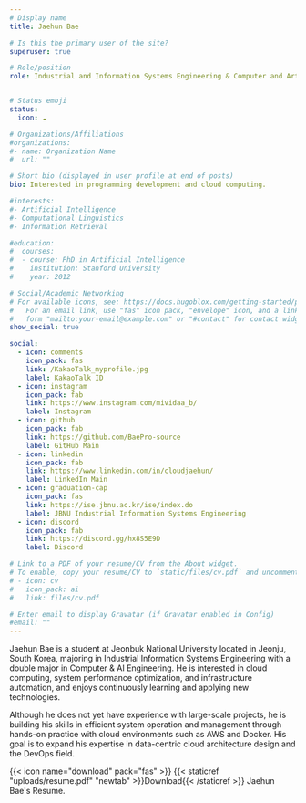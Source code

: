 ```yaml
---
# Display name
title: Jaehun Bae

# Is this the primary user of the site?
superuser: true

# Role/position
role: Industrial and Information Systems Engineering & Computer and Artificial Intelligence Engineering, Jeonbuk National University


# Status emoji
status:
  icon: ☁️

# Organizations/Affiliations
#organizations:
#- name: Organization Name
#  url: ""

# Short bio (displayed in user profile at end of posts)
bio: Interested in programming development and cloud computing.

#interests:
#- Artificial Intelligence
#- Computational Linguistics
#- Information Retrieval

#education:
#  courses:
#  - course: PhD in Artificial Intelligence
#    institution: Stanford University
#    year: 2012

# Social/Academic Networking
# For available icons, see: https://docs.hugoblox.com/getting-started/page-builder/#icons
#   For an email link, use "fas" icon pack, "envelope" icon, and a link in the
#   form "mailto:your-email@example.com" or "#contact" for contact widget.
show_social: true

social:
  - icon: comments
    icon_pack: fas
    link: /KakaoTalk_myprofile.jpg
    label: KakaoTalk ID
  - icon: instagram
    icon_pack: fab
    link: https://www.instagram.com/mividaa_b/
    label: Instagram
  - icon: github
    icon_pack: fab
    link: https://github.com/BaePro-source
    label: GitHub Main
  - icon: linkedin
    icon_pack: fab
    link: https://www.linkedin.com/in/cloudjaehun/
    label: LinkedIn Main
  - icon: graduation-cap
    icon_pack: fas
    link: https://ise.jbnu.ac.kr/ise/index.do
    label: JBNU Industrial Information Systems Engineering
  - icon: discord
    icon_pack: fab
    link: https://discord.gg/hx8S5E9D
    label: Discord

# Link to a PDF of your resume/CV from the About widget.
# To enable, copy your resume/CV to `static/files/cv.pdf` and uncomment the lines below.
# - icon: cv
#   icon_pack: ai
#   link: files/cv.pdf

# Enter email to display Gravatar (if Gravatar enabled in Config)
#email: ""
---
```


Jaehun Bae is a student at Jeonbuk National University located in Jeonju, South Korea, majoring in Industrial Information Systems Engineering with a double major in Computer & AI Engineering. He is interested in cloud computing, system performance optimization, and infrastructure automation, and enjoys continuously learning and applying new technologies.

Although he does not yet have experience with large-scale projects, he is building his skills in efficient system operation and management through hands-on practice with cloud environments such as AWS and Docker. His goal is to expand his expertise in data-centric cloud architecture design and the DevOps field.

{{< icon name="download" pack="fas" >}} {{< staticref "uploads/resume.pdf" "newtab" >}}Download{{< /staticref >}} Jaehun Bae's Resume.
